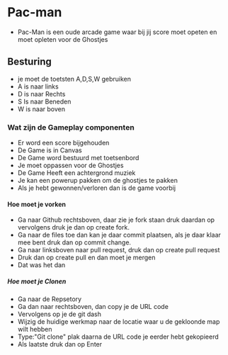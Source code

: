 # Pac-man 
* Pac-Man is een oude arcade game waar bij jij score moet opeten en moet opleten voor de Ghostjes

## Besturing 
* je moet de toetsten A,D,S,W gebruiken
* A is naar links 
* D is naar Rechts
* S Is naar Beneden
* W is naar boven

### Wat zijn de Gameplay componenten
* Er word een score bijgehouden 
* De Game is in Canvas 
* De Game word bestuurd met toetsenbord 
* Je moet oppassen voor de Ghostjes 
* De Game Heeft een achtergrond muziek
* Je kan een powerup pakken om de ghostjes te pakken
* Als je hebt gewonnen/verloren dan is de game voorbij 

#### Hoe moet je vorken 
* Ga naar Github rechtsboven, daar zie je fork staan druk daardan op vervolgens druk je dan op create fork.
* Ga naar de files toe dan kan je daar commit plaatsen, als je daar klaar mee bent druk dan op commit change.
* Ga naar linksboven naar pull request, druk dan op create pull request 
* Druk dan op create pull en dan moet je mergen
* Dat was het dan

##### Hoe moet je Clonen
* Ga naar de Repsetory
* Ga dan naar rechtsboven, dan copy je de URL code
* Vervolgens op je de git dash
* Wijzig de huidige werkmap naar de locatie waar u de gekloonde map wilt hebben 
* Type:"Git clone" plak daarna de URL code je eerder hebt gekopieerd
* Als laatste druk dan op Enter